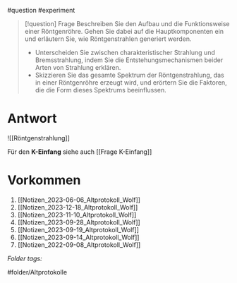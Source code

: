 
#question #experiment 

> [!question] Frage
> Beschreiben Sie den Aufbau und die Funktionsweise einer Röntgenröhre. Gehen Sie dabei auf die Hauptkomponenten ein und erläutern Sie, wie Röntgenstrahlen generiert werden. 
> - Unterscheiden Sie zwischen charakteristischer Strahlung und Bremsstrahlung, indem Sie die Entstehungsmechanismen beider Arten von Strahlung erklären. 
> - Skizzieren Sie das gesamte Spektrum der Röntgenstrahlung, das in einer Röntgenröhre erzeugt wird, und erörtern Sie die Faktoren, die die Form dieses Spektrums beeinflussen.
> 

# Antwort
![[Röntgenstrahlung]]

Für den **K-Einfang** siehe auch [[Frage K-Einfang]]

# Vorkommen
1. [[Notizen_2023-06-06_Altprotokoll_Wolf]]
2. [[Notizen_2023-12-18_Altprotokoll_Wolf]]
3. [[Notizen_2023-11-10_Altprotokoll_Wolf]]
4. [[Notizen_2023-09-28_Altprotokoll_Wolf]]
5. [[Notizen_2023-09-19_Altprotokoll_Wolf]]
6. [[Notizen_2023-09-14_Altprotokoll_Wolf]]
7. [[Notizen_2022-09-08_Altprotokoll_Wolf]]


 *Folder tags:*

#folder/Altprotokolle 